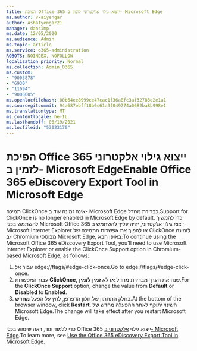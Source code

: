 ```yaml
---
title: הפיכת Office 365 ייצוא גילוי אלקטרוני לזמין ב- Microsoft Edge
ms.author: v-aiyengar
author: AshaIyengar21
manager: dansimp
ms.date: 12/05/2020
ms.audience: Admin
ms.topic: article
ms.service: o365-administration
ROBOTS: NOINDEX, NOFOLLOW
localization_priority: Normal
ms.collection: Admin_O365
ms.custom:
- "9003878"
- "6930"
- "11694"
- "9006005"
ms.openlocfilehash: 00b64ee8999ce47cac1f36a8fc3af32783e2e1a1
ms.sourcegitcommit: 94a687ebff18b0c61a9f049774a0682ba8b998e1
ms.translationtype: MT
ms.contentlocale: he-IL
ms.lasthandoff: 06/19/2021
ms.locfileid: "53023176"
---
```

# <a name="enable-office-365-ediscovery-export-tool-in-microsoft-edge"></a><span data-ttu-id="a5f8e-102">הפיכת Office 365 ייצוא גילוי אלקטרוני לזמין ב- Microsoft Edge</span><span class="sxs-lookup"><span data-stu-id="a5f8e-102">Enable Office 365 eDiscovery Export Tool in Microsoft Edge</span></span>

<span data-ttu-id="a5f8e-103">תמיכה ClickOnce אינה זמינה עוד ב- Microsoft Edge כברירת מחדל.</span><span class="sxs-lookup"><span data-stu-id="a5f8e-103">Support for ClickOnce is no longer enabled in Microsoft Edge by default.</span></span> <span data-ttu-id="a5f8e-104">כדי להמשיך להשתמש בכלי Microsoft Office 365 ייצוא גילוי אלקטרוני, יהיה עליך להשתמש ב- Microsoft Internet Explorer או להפוך את אפשרות התמיכה של ClickOnce לזמינה ב- Chromium מבוססי Microsoft Edge, באופן הבא:</span><span class="sxs-lookup"><span data-stu-id="a5f8e-104">To continue using the Microsoft Office 365 eDiscovery Export Tool, you'll need to use Microsoft Internet Explorer or enable the ClickOnce Support option in Chromium-based Microsoft Edge, as follows:</span></span>

1. <span data-ttu-id="a5f8e-105">עבור אל edge://flags/#edge-click-once.</span><span class="sxs-lookup"><span data-stu-id="a5f8e-105">Go to edge://flags/#edge-click-once.</span></span>
1. <span data-ttu-id="a5f8e-106">עבור האפשרות **ClickOnce,** שנה את הערך מברירת מחדל **או** לא **זמין** **לזמין**.</span><span class="sxs-lookup"><span data-stu-id="a5f8e-106">For the **ClickOnce Support** option, change the value from **Default** or **Disabled** to **Enabled**.</span></span>
1. <span data-ttu-id="a5f8e-107">בחלק התחתון של חלון הדפדפן, לחץ על הפעל **מחדש**.</span><span class="sxs-lookup"><span data-stu-id="a5f8e-107">At the bottom of the browser window, click **Restart**.</span></span> <span data-ttu-id="a5f8e-108">השינוי יתוקף לאחר ההפעלה מחדש של Microsoft Edge.</span><span class="sxs-lookup"><span data-stu-id="a5f8e-108">The change will take effect after you restart Microsoft Edge.</span></span>

<span data-ttu-id="a5f8e-109">כדי ללמוד עוד, ראה שימוש בכלי Office 365 ייצוא גילוי [אלקטרוני ב- Microsoft Edge](https://go.microsoft.com/fwlink/?linkid=2111611).</span><span class="sxs-lookup"><span data-stu-id="a5f8e-109">To learn more, see [Use the Office 365 eDiscovery Export Tool in Microsoft Edge](https://go.microsoft.com/fwlink/?linkid=2111611).</span></span>
